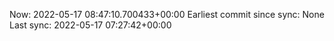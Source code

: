 Now: 2022-05-17 08:47:10.700433+00:00 Earliest commit since sync: None Last sync: 2022-05-17 07:27:42+00:00
